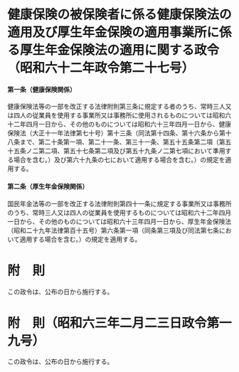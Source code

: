 # 健康保険の被保険者に係る健康保険法の適用及び厚生年金保険の適用事業所に係る厚生年金保険法の適用に関する政令（昭和六十二年政令第二十七号）
#### 第一条（健康保険関係）
健康保険法等の一部を改正する法律附則第三条に規定する者のうち、常時三人又は四人の従業員を使用する事業所又は事務所に使用されるものについては昭和六十二年四月一日から、その他のものについては昭和六十三年四月一日から、健康保険法（大正十一年法律第七十号）第十三条（同法第十四条、第十六条から第十八条まで、第二十条第一項、第二十一条、第三十一条、第五十五条第二項（第五十五条ノ二第二項、第五十七条第二項及び第五十九条ノ二第七項において準用する場合を含む。）及び第六十九条の七において適用する場合を含む。）の規定を適用する。
#### 第二条（厚生年金保険関係）
国民年金法等の一部を改正する法律附則第四十一条に規定する事業所又は事務所のうち、常時三人又は四人の従業員を使用するものについては昭和六十二年四月一日から、その他のものについては昭和六十三年四月一日から、厚生年金保険法（昭和二十九年法律第百十五号）第六条第一項（同条第三項及び同法第七条において適用する場合を含む。）の規定を適用する。
# 附　則
この政令は、公布の日から施行する。
# 附　則（昭和六三年二月二三日政令第一九号）
この政令は、公布の日から施行する。
